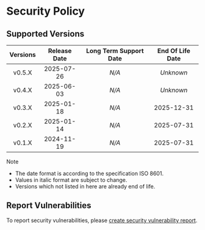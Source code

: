 # Security Policy

## Supported Versions

| **Versions** | **Release Date** | **Long Term Support Date** | **End Of Life Date** |
|:-:|:-:|:-:|:-:|
| v0.5.X | 2025-07-26 | *N/A* | *Unknown* |
| v0.4.X | 2025-06-03 | *N/A* | *Unknown* |
| v0.3.X | 2025-01-18 | *N/A* | 2025-12-31 |
| v0.2.X | 2025-01-14 | *N/A* | 2025-07-31 |
| v0.1.X | 2024-11-19 | *N/A* | 2025-07-31 |

> [!NOTE]
> - The date format is according to the specification ISO 8601.
> - Values in italic format are subject to change.
> - Versions which not listed in here are already end of life.

## Report Vulnerabilities

To report security vulnerabilities, please [create security vulnerability report](https://github.com/hugoalh/hugoalh/blob/main/guides/universal-contributing.md#create-security-vulnerability-report).
